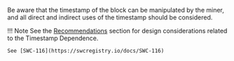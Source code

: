 Be aware that the timestamp of the block can be manipulated by the miner, and all direct and
indirect uses of the timestamp should be considered.

!!! Note
    See the [Recommendations](../development-recommendations/solidity-specific/timestamp-dependence.md) section for design
    considerations related to the Timestamp Dependence.

    See [SWC-116](https://swcregistry.io/docs/SWC-116)

